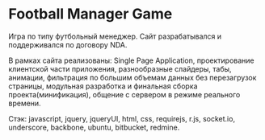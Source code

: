 Football Manager Game
=====================

Игра по типу футбольный менеджер. Сайт разрабатывался и поддерживался по договору NDA.

В рамках сайта реализованы: Single Page Application, проектирование клиентской части приложения, разнообразные слайдеры, табы, анимации, фильтрация по большим объемам данных без перезагрузок страницы, модульная разработка и финальная сборка проекта(минификация), общение с сервером в режиме реального времени.

Стэк: javascript, jquery, jqueryUI, html, css, requirejs, r.js, socket.io, underscore, backbone, ubuntu, bitbucket, redmine.
